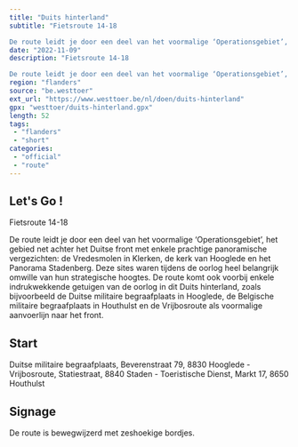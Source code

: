 ```yaml
---
title: "Duits hinterland"
subtitle: "Fietsroute 14-18

De route leidt je door een deel van het voormalige ‘Operationsgebiet’, het gebied net achter het Duitse front met enkele prachtige panoramische vergezichten"
date: "2022-11-09"
description: "Fietsroute 14-18

De route leidt je door een deel van het voormalige ‘Operationsgebiet’, het gebied net achter het Duitse front met enkele prachtige panoramische vergezichten"
region: "flanders"
source: "be.westtoer"
ext_url: "https://www.westtoer.be/nl/doen/duits-hinterland"
gpx: "westtoer/duits-hinterland.gpx"
length: 52
tags:
 - "flanders"
 - "short"
categories:
 - "official"
 - "route"
---
```


## Let's Go ! 

Fietsroute 14-18

De route leidt je door een deel van het voormalige ‘Operationsgebiet’, het gebied net achter het Duitse front met enkele prachtige panoramische vergezichten: de Vredesmolen in Klerken, de kerk van Hooglede en het Panorama Stadenberg. Deze sites waren tijdens de oorlog heel belangrijk omwille van hun strategische hoogtes. De route komt ook voorbij enkele indrukwekkende getuigen van de oorlog in dit Duits hinterland, zoals bijvoorbeeld de Duitse militaire begraafplaats in Hooglede, de Belgische militaire begraafplaats in Houthulst en de Vrijbosroute als voormalige aanvoerlijn naar het front.

## Start

Duitse militaire begraafplaats, Beverenstraat 79, 8830 Hooglede - Vrijbosroute, Statiestraat, 8840 Staden - Toeristische Dienst, Markt 17, 8650 Houthulst

## Signage

De route is bewegwijzerd met zeshoekige bordjes.
